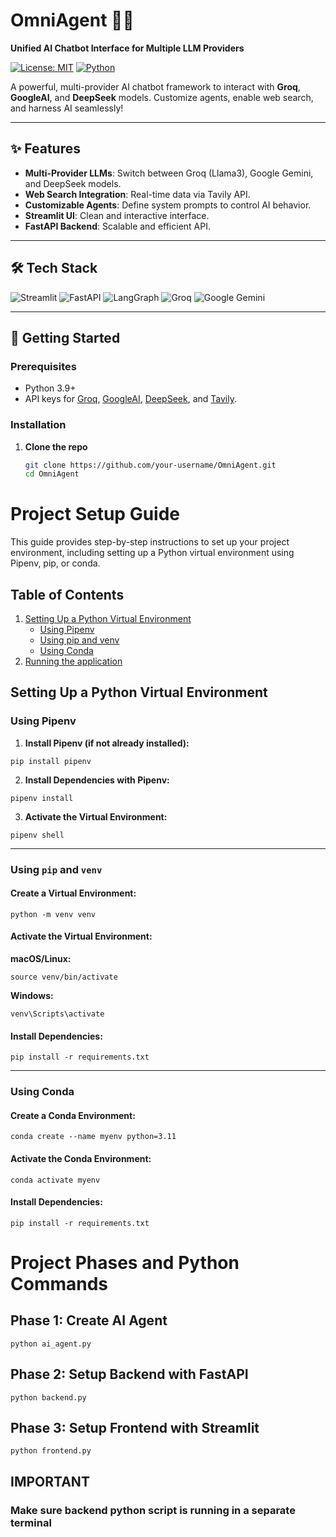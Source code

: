 # OmniAgent 🤖🌐  
**Unified AI Chatbot Interface for Multiple LLM Providers**  

[![License: MIT](https://img.shields.io/badge/License-MIT-yellow.svg)](https://opensource.org/licenses/MIT)
[![Python](https://img.shields.io/badge/Python-3.9%2B-blue)](https://www.python.org/)

A powerful, multi-provider AI chatbot framework to interact with **Groq**, **GoogleAI**, and **DeepSeek** models. Customize agents, enable web search, and harness AI seamlessly!  

---

## ✨ Features  
- **Multi-Provider LLMs**: Switch between Groq (Llama3), Google Gemini, and DeepSeek models.  
- **Web Search Integration**: Real-time data via Tavily API.  
- **Customizable Agents**: Define system prompts to control AI behavior.  
- **Streamlit UI**: Clean and interactive interface.  
- **FastAPI Backend**: Scalable and efficient API.  

---

## 🛠️ Tech Stack  
![Streamlit](https://img.shields.io/badge/Streamlit-FF4B4B?logo=streamlit&logoColor=white)
![FastAPI](https://img.shields.io/badge/FastAPI-009688?logo=fastapi&logoColor=white)
![LangGraph](https://img.shields.io/badge/LangGraph-FF6F00?logo=langchain&logoColor=white)
![Groq](https://img.shields.io/badge/Groq-00B388?logo=groq&logoColor=white)
![Google Gemini](https://img.shields.io/badge/Google%20Gemini-4285F4?logo=google&logoColor=white)

---

## 🚀 Getting Started  

### Prerequisites  
- Python 3.9+  
- API keys for [Groq](https://console.groq.com/), [GoogleAI](https://makersuite.google.com/), [DeepSeek](https://openrouter.ai/keys), and [Tavily](https://tavily.com/).  

### Installation  
1. **Clone the repo**  
   ```bash  
   git clone https://github.com/your-username/OmniAgent.git  
   cd OmniAgent

# Project Setup Guide

This guide provides step-by-step instructions to set up your project environment, including setting up a Python virtual environment using Pipenv, pip, or conda.

## Table of Contents

1. [Setting Up a Python Virtual Environment](#setting-up-a-python-virtual-environment)
   - [Using Pipenv](#using-pipenv)
   - [Using pip and venv](#using-pip-and-venv)
   - [Using Conda](#using-conda)
2. [Running the application](#project-phases-and-python-commands)


## Setting Up a Python Virtual Environment

### Using Pipenv
1. **Install Pipenv (if not already installed):**  
```
pip install pipenv
```

2. **Install Dependencies with Pipenv:** 

```
pipenv install
```

3. **Activate the Virtual Environment:** 

```
pipenv shell
```

---

### Using `pip` and `venv`
#### Create a Virtual Environment:
```
python -m venv venv
```

#### Activate the Virtual Environment:
**macOS/Linux:**
```
source venv/bin/activate
```

**Windows:**
```
venv\Scripts\activate
```

#### Install Dependencies:
```
pip install -r requirements.txt
```

---

### Using Conda
#### Create a Conda Environment:
```
conda create --name myenv python=3.11
```

#### Activate the Conda Environment:
```
conda activate myenv
```

#### Install Dependencies:
```
pip install -r requirements.txt
```


# Project Phases and Python Commands

## Phase 1: Create AI Agent
```
python ai_agent.py
```

## Phase 2: Setup Backend with FastAPI
```
python backend.py
```

## Phase 3: Setup Frontend with Streamlit
```
python frontend.py
```

## IMPORTANT
### Make sure backend python script is running in a separate terminal
